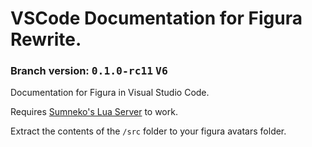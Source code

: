 # VSCode Documentation for Figura Rewrite.
### Branch version: <kbd>**0.1.0-rc11**</kbd> <kbd>**V6**</kbd>

Documentation for Figura in Visual Studio Code.

Requires [Sumneko's Lua Server](https://marketplace.visualstudio.com/items?itemName=sumneko.lua) to work.

Extract the contents of the `/src` folder to your figura avatars folder.
